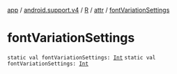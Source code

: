 [app](../../../index.md) / [android.support.v4](../../index.md) / [R](../index.md) / [attr](index.md) / [fontVariationSettings](./font-variation-settings.md)

# fontVariationSettings

`static val fontVariationSettings: `[`Int`](https://kotlinlang.org/api/latest/jvm/stdlib/kotlin/-int/index.html)
`static val fontVariationSettings: `[`Int`](https://kotlinlang.org/api/latest/jvm/stdlib/kotlin/-int/index.html)